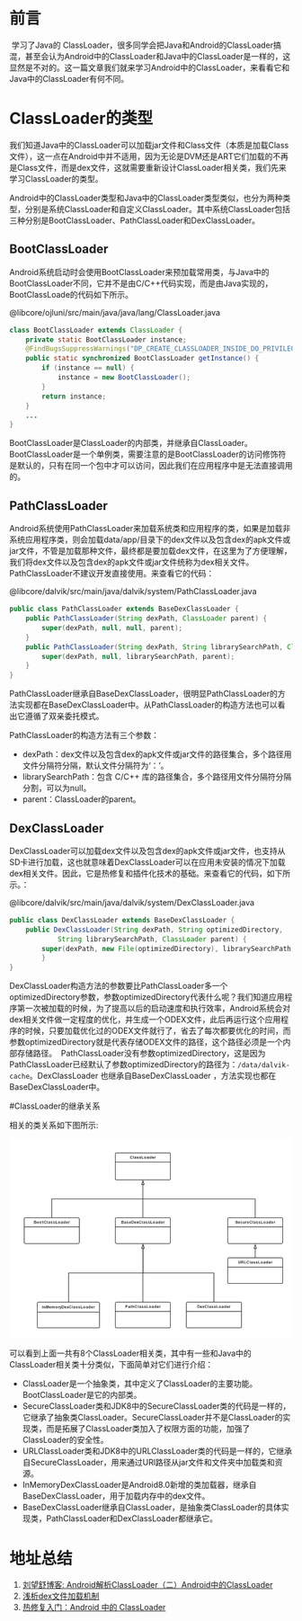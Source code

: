 # 前言

​	学习了Java的 ClassLoader，很多同学会把Java和Android的ClassLoader搞混，甚至会认为Android中的ClassLoader和Java中的ClassLoader是一样的，这显然是不对的。这一篇文章我们就来学习Android中的ClassLoader，来看看它和Java中的ClassLoader有何不同。



# ClassLoader的类型

​	我们知道Java中的ClassLoader可以加载jar文件和Class文件（本质是加载Class文件），这一点在Android中并不适用，因为无论是DVM还是ART它们加载的不再是Class文件，而是dex文件，这就需要重新设计ClassLoader相关类，我们先来学习ClassLoader的类型。

​	Android中的ClassLoader类型和Java中的ClassLoader类型类似，也分为两种类型，分别是系统ClassLoader和自定义ClassLoader。其中系统ClassLoader包括三种分别是BootClassLoader、PathClassLoader和DexClassLoader。



## BootClassLoader

​	Android系统启动时会使用BootClassLoader来预加载常用类，与Java中的BootClassLoader不同，它并不是由C/C++代码实现，而是由Java实现的，BootClassLoade的代码如下所示。 

@libcore/ojluni/src/main/java/java/lang/ClassLoader.java

```java
class BootClassLoader extends ClassLoader {
    private static BootClassLoader instance;
    @FindBugsSuppressWarnings("DP_CREATE_CLASSLOADER_INSIDE_DO_PRIVILEGED")
    public static synchronized BootClassLoader getInstance() {
        if (instance == null) {
            instance = new BootClassLoader();
        }
        return instance;
    }
	...
}
```

​	BootClassLoader是ClassLoader的内部类，并继承自ClassLoader。BootClassLoader是一个单例类，需要注意的是BootClassLoader的访问修饰符是默认的，只有在同一个包中才可以访问，因此我们在应用程序中是无法直接调用的。



##  PathClassLoader

​	Android系统使用PathClassLoader来加载系统类和应用程序的类，如果是加载非系统应用程序类，则会加载data/app/目录下的dex文件以及包含dex的apk文件或jar文件，不管是加载那种文件，最终都是要加载dex文件，在这里为了方便理解，我们将dex文件以及包含dex的apk文件或jar文件统称为dex相关文件。PathClassLoader不建议开发直接使用。来查看它的代码： 

@libcore/dalvik/src/main/java/dalvik/system/PathClassLoader.java

```java
public class PathClassLoader extends BaseDexClassLoader {
    public PathClassLoader(String dexPath, ClassLoader parent) {
        super(dexPath, null, null, parent);
    }
    public PathClassLoader(String dexPath, String librarySearchPath, ClassLoader parent) 	 {
        super(dexPath, null, librarySearchPath, parent);
    }
}
```

​	PathClassLoader继承自BaseDexClassLoader，很明显PathClassLoader的方法实现都在BaseDexClassLoader中。从PathClassLoader的构造方法也可以看出它遵循了双亲委托模式。

PathClassLoader的构造方法有三个参数：

- dexPath：dex文件以及包含dex的apk文件或jar文件的路径集合，多个路径用文件分隔符分隔，默认文件分隔符为‘：’。
- librarySearchPath：包含 C/C++ 库的路径集合，多个路径用文件分隔符分隔分割，可以为null。
- parent：ClassLoader的parent。



## DexClassLoader

​	DexClassLoader可以加载dex文件以及包含dex的apk文件或jar文件，也支持从SD卡进行加载，这也就意味着DexClassLoader可以在应用未安装的情况下加载dex相关文件。因此，它是热修复和插件化技术的基础。来查看它的代码，如下所示。：

@libcore/dalvik/src/main/java/dalvik/system/DexClassLoader.java

```java
public class DexClassLoader extends BaseDexClassLoader {
    public DexClassLoader(String dexPath, String optimizedDirectory,
            String librarySearchPath, ClassLoader parent) {
        super(dexPath, new File(optimizedDirectory), librarySearchPath, parent);
        }
}
```

​	DexClassLoader构造方法的参数要比PathClassLoader多一个optimizedDirectory参数，参数optimizedDirectory代表什么呢？我们知道应用程序第一次被加载的时候，为了提高以后的启动速度和执行效率，Android系统会对dex相关文件做一定程度的优化，并生成一个ODEX文件，此后再运行这个应用程序的时候，只要加载优化过的ODEX文件就行了，省去了每次都要优化的时间，而参数optimizedDirectory就是代表存储ODEX文件的路径，这个路径必须是一个内部存储路径。  PathClassLoader没有参数optimizedDirectory，这是因为PathClassLoader已经默认了参数optimizedDirectory的路径为：`/data/dalvik-cache`。DexClassLoader 也继承自BaseDexClassLoader ，方法实现也都在BaseDexClassLoader中。

 

#ClassLoader的继承关系

相关的类关系如下图所示:

![](pics/0002.png)

​	可以看到上面一共有8个ClassLoader相关类，其中有一些和Java中的ClassLoader相关类十分类似，下面简单对它们进行介绍：

- ClassLoader是一个抽象类，其中定义了ClassLoader的主要功能。BootClassLoader是它的内部类。
- SecureClassLoader类和JDK8中的SecureClassLoader类的代码是一样的，它继承了抽象类ClassLoader。SecureClassLoader并不是ClassLoader的实现类，而是拓展了ClassLoader类加入了权限方面的功能，加强了ClassLoader的安全性。
- URLClassLoader类和JDK8中的URLClassLoader类的代码是一样的，它继承自SecureClassLoader，用来通过URl路径从jar文件和文件夹中加载类和资源。
- InMemoryDexClassLoader是Android8.0新增的类加载器，继承自BaseDexClassLoader，用于加载内存中的dex文件。
- BaseDexClassLoader继承自ClassLoader，是抽象类ClassLoader的具体实现类，PathClassLoader和DexClassLoader都继承它。



# 地址总结

1. [刘望舒博客: Android解析ClassLoader（二）Android中的ClassLoader]( https://blog.csdn.net/itachi85/article/details/78276837)
2. [浅析dex文件加载机制](https://www.cnblogs.com/lanrenxinxin/p/4712224.html)
3. [热修复入门：Android 中的 ClassLoader](http://www.jianshu.com/p/96a72d1a7974) 